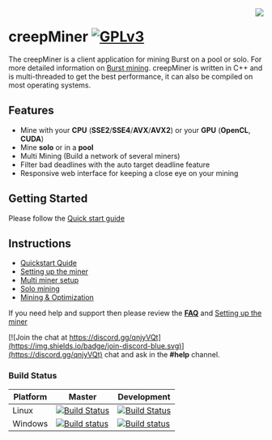  <img align="right" src="https://i.imgur.com/KsPZaKu.png">
 
creepMiner [![GPLv3](https://img.shields.io/badge/license-GPLv3-red.svg)](LICENSE.md)
===========
The creepMiner is a client application for mining Burst on a pool or solo. For more detailed information on [Burst mining](https://www.burst-team.us/).
creepMiner is written in C++ and is multi-threaded to get the best performance, it can also be compiled on most operating systems.

## Features
- Mine with your **CPU** (__SSE2__/__SSE4__/__AVX__/__AVX2__) or your **GPU** (__OpenCL__, __CUDA__)
- Mine **solo** or in a **pool**
- Multi Mining (Build a network of several miners)
- Filter bad deadlines with the auto target deadline feature
- Responsive web interface for keeping a close eye on your mining 

## Getting Started
Please follow the [Quick start guide](https://github.com/Creepsky/creepMiner/wiki)

## Instructions
- [Quickstart Quide](https://github.com/Creepsky/creepMiner/wiki)
- [Setting up the miner](https://github.com/Creepsky/creepMiner/wiki/Setting-up-the-miner)
- [Multi miner setup](https://github.com/Creepsky/creepMiner/wiki/Multi-miner-setup)
- [Solo mining](https://github.com/Creepsky/creepMiner/wiki/Solo-mining)
- [Mining & Optimization](https://github.com/Creepsky/creepMiner/wiki/Mining-&-Optimization)

If you need help and support then please review the [**FAQ**](https://github.com/Creepsky/creepMiner/wiki/FAQ) and [Setting up the miner](https://github.com/Creepsky/creepMiner/wiki/Setting-up-the-miner) 

[![Join the chat at https://discord.gg/qnjyVQt](https://img.shields.io/badge/join-discord-blue.svg)](https://discord.gg/qnjyVQt) chat and ask in the **#help** channel.

### Build Status
| Platform | Master | Development |
| -------- | ------ | ----------- |
|   Linux   | [![Build Status](https://travis-ci.org/Creepsky/creepMiner.svg?branch=master)](https://travis-ci.org/Creepsky/creepMiner) | [![Build Status](https://travis-ci.org/Creepsky/creepMiner.svg?branch=development)](https://travis-ci.org/Creepsky/creepMiner) |
|   Windows   | [![Build status](https://ci.appveyor.com/api/projects/status/8c4pu0t70riqydny/branch/master?svg=true)](https://ci.appveyor.com/project/Creepsky75522/creepminer/branch/master) | [![Build status](https://ci.appveyor.com/api/projects/status/8c4pu0t70riqydny/branch/master?svg=true)](https://ci.appveyor.com/project/Creepsky75522/creepminer/branch/development) |
